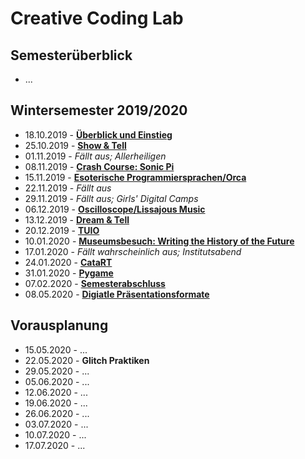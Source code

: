 # Creative Coding Lab

## Semesterüberblick

* ...

## Wintersemester 2019/2020

* 18.10.2019 - **[Überblick und Einstieg](01)**
* 25.10.2019 - **[Show & Tell](02)**
* 01.11.2019 - *Fällt aus; Allerheiligen*
* 08.11.2019 - **[Crash Course: Sonic Pi](03)**
* 15.11.2019 - **[Esoterische Programmiersprachen/Orca](04)**
* 22.11.2019 - *Fällt aus*
* 29.11.2019 - *Fällt aus; Girls' Digital Camps*
* 06.12.2019 - **[Oscilloscope/Lissajous Music](05)**
* 13.12.2019 - **[Dream & Tell](06)**
* 20.12.2019 - **[TUIO](07)**
* 10.01.2020 - **[Museumsbesuch: Writing the History of the Future](08)**
* 17.01.2020 - *Fällt wahrscheinlich aus; Institutsabend*
* 24.01.2020 - **[CataRT](http://imtr.ircam.fr/imtr/CataRT)**
* 31.01.2020 - **[Pygame](https://www.pygame.org/)**
* 07.02.2020 - **[Semesterabschluss](09)**
* 08.05.2020 - **[Digiatle Präsentationsformate](10)**


## Vorausplanung

- 15.05.2020 - ...
- 22.05.2020 - **Glitch Praktiken**
- 29.05.2020 - ...
- 05.06.2020 - ...
- 12.06.2020 - ...
- 19.06.2020 - ...
- 26.06.2020 - ...
- 03.07.2020 - ...
- 10.07.2020 - ...
- 17.07.2020 - ...